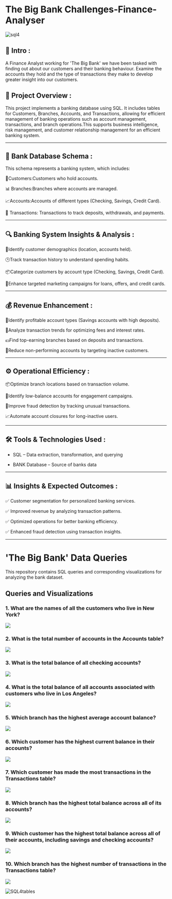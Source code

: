 

# The Big Bank Challenges-Finance-Analyser

![sql4](pexels-bala-5406959.jpg)


## 📌 Intro :

A Finance Analyst working for 'The Big Bank' we have been tasked with finding out about our customers and their banking behaviour. Examine the accounts they hold and the type of transactions they make to develop greater insight into our customers.

## 🎯 Project Overview :

This project implements a banking database using SQL. It includes tables for Customers, Branches, Accounts, and Transactions, allowing for efficient management of banking operations such as account management, transactions, and branch operations.This supports business intelligence, risk management, and customer relationship management for an efficient banking system.

---


## **🏦 Bank Database Schema :** 
  
This schema represents a banking system, which includes:

🛒Customers:Customers who hold accounts.

📊 Branches:Branches where accounts are managed.

📈Accounts:Accounts of different types (Checking, Savings, Credit Card).

💸 Transactions: Transactions to track deposits, withdrawals, and payments.

---

  ## **🔍 Banking System Insights & Analysis :** 


🔄Identify customer demographics (location, accounts held).

🕒Track transaction history to understand spending habits.

📦Categorize customers by account type (Checking, Savings, Credit Card).

🎯Enhance targeted marketing campaigns for loans, offers, and credit cards.

---

  ## **💰 Revenue Enhancement :** 

💸Identify profitable account types (Savings accounts with high deposits).

🚀Analyze transaction trends for optimizing fees and interest rates.

💵Find top-earning branches based on deposits and transactions.

🎯Reduce non-performing accounts by targeting inactive customers.

---

 ## **⚙️ Operational Efficiency :** 

📦Optimize branch locations based on transaction volume.

🎯Identify low-balance accounts for engagement campaigns.

💸Improve fraud detection by tracking unusual transactions.

📈Automate account closures for long-inactive users.

---


 ## **🛠️ Tools & Technologies Used** :
- SQL – Data extraction, transformation, and querying
  

- BANK Database – Source of banks data

---


 ## 📊 **Insights & Expected Outcomes** :

✅ Customer segmentation for personalized banking services.

✅ Improved revenue by analyzing transaction patterns.

✅ Optimized operations for better banking efficiency.

✅ Enhanced fraud detection using transaction insights.

---


# 'The Big Bank' Data Queries

This repository contains SQL queries and corresponding visualizations for analyzing the bank dataset.

## Queries and Visualizations


### 1. What are the names of all the customers who live in New York?
![](output/1.quesql.png)


### 2. What is the total number of accounts in the Accounts table?
![](output/2quesql.png)

### 3. What is the total balance of all checking accounts?
![](output/3question.png)

### 4. What is the total balance of all accounts associated with customers who live in Los Angeles?
![](output/4ques.png)

### 5. Which branch has the highest average account balance?
![](output/5ques.png)


### 6. Which customer has the highest current balance in their accounts?
 ![](output/6ques.png)

### 7. Which customer has made the most transactions in the Transactions table?

![](output/7question.png)

### 8. Which branch has the highest total balance across all of its accounts?

![](output/8que.png)

### 9. Which customer has the highest total balance across all of their accounts, including savings and checking accounts?
![](output/9photo.png)


### 10. Which branch has the highest number of transactions in the Transactions table?
![](output/10que.png)


![SQL4tables](https://user-images.githubusercontent.com/122549893/236733689-6754ba0e-688f-4ccc-8ee8-0c6da5ffafe5.png)

